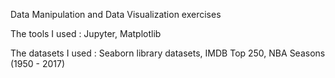 Data Manipulation and Data Visualization exercises

The tools I used : Jupyter, Matplotlib

The datasets I used  : Seaborn library datasets, IMDB Top 250, NBA Seasons (1950 - 2017)
